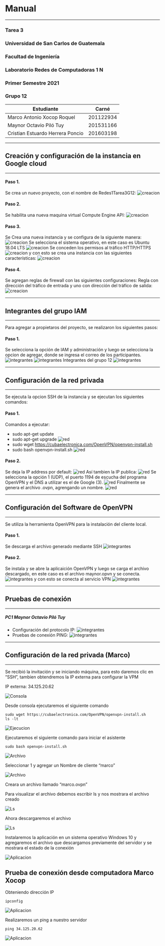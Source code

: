 # **Manual** 
---
### Tarea 3 
### Universidad de San Carlos de Guatemala
### Facultad de Ingeniería 
### Laboratorio Redes de Computadoras 1 N
### Primer Semestre 2021
### Grupo 12
| Estudiante | Carné | 
| ------ | ------ |
| Marco Antonio Xocop Roquel | 201122934 |
| Maynor Octavio Piló Tuy | 201531166 |
| Cristian Estuardo Herrera Poncio | 201603198 |

---
## Creación y configuración de la instancia en Google cloud
---
#### Paso 1.
Se crea un nuevo proyecto, con el nombre de Redes1Tarea3G12:
![creacion](https://github.com/Mocta-996/Redes_1S2022/blob/20fb555279237ef81500727ff105fa47ff1554bf/Tarea3/img/sc1.png)
#### Paso 2.
Se habilita una nueva maquina virtual Compute Engine API:
![creacion](https://github.com/Mocta-996/Redes_1S2022/blob/20fb555279237ef81500727ff105fa47ff1554bf/Tarea3/img/sc2.png)
#### Paso 3.
Se Crea una nueva instancia y se configura de la siguiente manera:
![creacion](https://github.com/Mocta-996/Redes_1S2022/blob/20fb555279237ef81500727ff105fa47ff1554bf/Tarea3/img/sc5.png)
Se selecciona el sistema operativo, en este caso es Ubuntu 18.04 LTS
![creacion](https://github.com/Mocta-996/Redes_1S2022/blob/20fb555279237ef81500727ff105fa47ff1554bf/Tarea3/img/sc5.png)
Se conceden los permisos  al tráfico HTTP/HTTPS
![creacion](https://github.com/Mocta-996/Redes_1S2022/blob/20fb555279237ef81500727ff105fa47ff1554bf/Tarea3/img/sc7.png)
y con esto se crea una instancia con las siguientes características:
![creacion](https://github.com/Mocta-996/Redes_1S2022/blob/20fb555279237ef81500727ff105fa47ff1554bf/Tarea3/img/sc9.png)
#### Paso 4.
Se agregan reglas de firewall con las siguientes configuraciones:
Regla con dirección del tráfico de entrada y uno con dirección del tráfico de salida:
![creacion](https://github.com/Mocta-996/Redes_1S2022/blob/20fb555279237ef81500727ff105fa47ff1554bf/Tarea3/img/sc14.png)

---
## Integrantes del grupo IAM
---
Para agregar a propietaros del proyecto, se realizaron los siguientes pasos:
#### Paso 1.
Se selecciona la opción de IAM y administración y luego se selecciona la opcion de agregar, donde se ingresa el correo de los participantes.
![integrantes](https://github.com/Mocta-996/Redes_1S2022/blob/20fb555279237ef81500727ff105fa47ff1554bf/Tarea3/img/sc15.png)
![integrantes](https://github.com/Mocta-996/Redes_1S2022/blob/20fb555279237ef81500727ff105fa47ff1554bf/Tarea3/img/sc16.png)
Integrantes del grupo 12
![integrantes](https://github.com/Mocta-996/Redes_1S2022/blob/c1f1da1a4a36c0ba5c65c0b3c93960635f1893a9/Tarea3/img/sc30.png)

---
## Configuración de la red privada
---
Se ejecuta la opcion SSH de la instancia  y se ejecutan los siguientes comandos:
#### Paso 1.
Comandos a ejecutar:
- sudo apt-get update
- sudo apt-get upgrade
![red](https://github.com/Mocta-996/Redes_1S2022/blob/20fb555279237ef81500727ff105fa47ff1554bf/Tarea3/img/sc18.png)
- sudo wget https://cubaelectronica.com/OpenVPN/openvpn-install.sh
- sudo bash openvpn-install.sh
![red](https://github.com/Mocta-996/Redes_1S2022/blob/20fb555279237ef81500727ff105fa47ff1554bf/Tarea3/img/sc19.png)
#### Paso 2.
Se deja la IP address por default: 
![red](https://github.com/Mocta-996/Redes_1S2022/blob/20fb555279237ef81500727ff105fa47ff1554bf/Tarea3/img/sc20.png)
Así tambien la IP publica:
![red](https://github.com/Mocta-996/Redes_1S2022/blob/20fb555279237ef81500727ff105fa47ff1554bf/Tarea3/img/sc21.png) 
Se selecciona  la opción 1 (UDP), el puerto 1194  de escucha del programa OpenVPN  y el DNS a utilizar es el de Google (3).
![red](https://github.com/Mocta-996/Redes_1S2022/blob/20fb555279237ef81500727ff105fa47ff1554bf/Tarea3/img/sc22.png) 
Finalmente se genera el archivo .ovpn, agrengando un nombre.
![red](https://github.com/Mocta-996/Redes_1S2022/blob/20fb555279237ef81500727ff105fa47ff1554bf/Tarea3/img/sc23.png) 

---
## Configuración del Software de OpenVPN 
---
Se utiliza la herramienta OpenVPN para la instalación del cliente local.
#### Paso 1.
Se descarga el archivo generado mediante SSH
![integrantes](https://github.com/Mocta-996/Redes_1S2022/blob/20fb555279237ef81500727ff105fa47ff1554bf/Tarea3/img/sc24.png)
#### Paso 2.
Se instala y se abre la aplicaición OpenVPN y luego se carga el archivo descargado, en este caso es el archivo maynor.opvn y se conecta. 
![integrantes](https://github.com/Mocta-996/Redes_1S2022/blob/20fb555279237ef81500727ff105fa47ff1554bf/Tarea3/img/sc26.png)
y con esto se conecta al servicio VPN
![integrantes](https://github.com/Mocta-996/Redes_1S2022/blob/20fb555279237ef81500727ff105fa47ff1554bf/Tarea3/img/sc27.png) 

---
## Pruebas de conexión 
---
##### PC1 Maynor Octavio Piló Tuy
- Configuración del protocolo IP:
![integrantes](https://github.com/Mocta-996/Redes_1S2022/blob/20fb555279237ef81500727ff105fa47ff1554bf/Tarea3/img/sc28.png) 
- Pruebas de conexión PING:
![integrantes](https://github.com/Mocta-996/Redes_1S2022/blob/20fb555279237ef81500727ff105fa47ff1554bf/Tarea3/img/sc29.png) 



---
## Configuración de la red privada (Marco)
---
Se recibió la invitación y se iniciando máquina, para esto daremos clic en “SSH”, tambien obtendremos la IP externa para configurar la VPM

IP externa: 34.125.20.62


![Consola](/Tarea3/img/mx1.png)


Desde consola ejecutaremos el siguiente comando
```
sudo wget https://cubaelectronica.com/OpenVPN/openvpn-install.sh
ls -lt
```

![Ejecucion](/Tarea3/img/mx2.png)

Ejecutaremos el siguiente comando para iniciar el asistente

```
sudo bash openvpn-install.sh
```
![Archivo](/Tarea3/img/mx3.png)

Seleccionar 1 y agregar un Nombre de cliente “marco”

![Archivo](/Tarea3/img/mx4.png)

Creara un archivo llamado “marco.ovpn”

Para visualizar el archivo debemos escribir ls y nos mostrara el archivo creado

![Ls](/Tarea3/img/mx5.png)


Ahora descargaremos el archivo

![Ls](/Tarea3/img/mx6.png)


Instalaremos la aplicación en un sistema operativo Windows 10 y agregaremos el archivo que descargamos previamente del servidor y se mostrara el estado de la conexión

![Aplicacion](/Tarea3/img/mx7.png)


## Prueba de conexión desde computadora Marco Xocop
Obteniendo dirección IP
```
ipconfig
```

![Aplicacion](/Tarea3/img/mx8.png)


Realizaremos un ping a nuestro servidor
```
ping 34.125.20.62
```

![Aplicacion](/Tarea3/img/mx9.png)
